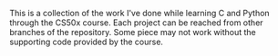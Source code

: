 This is a collection of the work I've done while learning C and Python through the CS50x course. Each project can be reached from other branches of the repository. Some piece may not work without the supporting code provided by the course.
